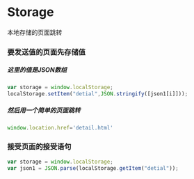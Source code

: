 # Storage
本地存储的页面跳转


### 要发送值的页面先存储值

##### 这里的值是JSON数组
```javascript
var storage = window.localStorage;
localStorage.setItem("detial",JSON.stringify([json1[i]]));
```

##### 然后用一个简单的页面跳转

```javascript
window.location.href='detail.html'
```

### 接受页面的接受语句

```javascript
var storage = window.localStorage;
var json1 = JSON.parse(localStorage.getItem("detial"));
```
